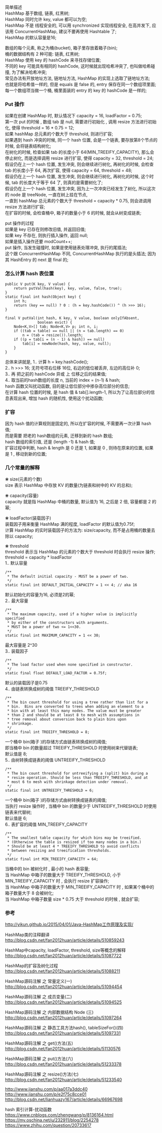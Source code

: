 简单描述  
HashMap 基于数组, 链表, 红黑树;  
HashMap 同时允许 key, value 都可以为空;  
HashMap 不是 线程安全的, 可以用 synchronized 实现线程安全, 在高并发下, 应该用 ConcurrentHashMap, 建议不要再使用 Hashtable 了;  
HashMap 的默认容量是16;  

数组的每个元素, 称之为桶(bucket), 箱子里存放着箱子(bin);  
桶的数据结构有 2 种可能: 链表, 红黑树;  
HashMap 使用 key 的 hashCode 来寻找存储位置;  
不同的 key 可能具有相同的 hashCode, 这时候就出现哈希冲突了, 也叫做哈希碰撞, 为了解决哈希冲突;   
常见办法有开放地址方法, 链地址方法, HashMap 的实现上选取了链地址方法;  
也就是将哈希值一样的, 但是 equals 是 false 的, entry 保存在同一个数组项里面;   
每一个数组项当做一个桶, 桶里面装的 entry 的 key 的 hashCode 是一样的;  
### Put 操作
如果在创建 HashMap 时, 默认情况下 capacity = 16, loadFactor = 0.75;  
第一次 put 的时候 , 数组 tab 是 null, 需要进行初始化 , 调用 resize 方法进行初始化, 使得 threshold = 16 * 0.75 = 12;  
如果 hashMap 总元素的个数大于 threshold, 则进行扩容;  
如果遇到 hash 冲突的时候, 同一个 hash 位置, 会是一个链表, 要存放第8个节点的时候, 会将链表结构树化;  
在树化的时候, 检查如果 tab 的长度小于 64(MIN_TREEIFY_CAPACITY), 那么会停止树化, 而是选择调用 resize 进行扩容, 使得 capacity = 32, threshold = 24;  
假设仍在上一个 hash 位置, 发生冲突, 则会继续进行树化, 再树化的时候, 会检查 tab 的长度小于 64, 再次扩容, 使得 capacity = 64, threshold = 48;   
假设仍在上一个 hash 位置, 发生冲突, 则会继续进行树化, 再树化的时候, 这个时候, tab 的长度大于等于 64 了, 则真的是需要树化了;  
假设仍在上一个 hash 位置, 发生冲突, 因为上一次冲突已经发生了树化, 所以这次的 node 是 treeNode, 一直在树上挂在节点,  
         一直到 hashMap 总元素的个数大于 threshold = capacity * 0.75, 则会进调用 resize 方法进行扩容;  
在扩容的时候, 会检查桶中, 箱子的数量小于 6 的时候,  就会从树变成链表;  

put 操作的过程  
如果是 key 已存在则修改旧值, 并返回旧值;  
如果 key 不存在, 则执行插入操作, 返回 null;   
如果是插入操作还要 modCount++;   
put 操作, 当发生碰撞时, 如果是使用链表处理冲突, 执行的尾插法;   
这个跟 ConcurrentHashMap 不同, ConcurrentHashMap 执行的是头插法; 因为其 HashEntry 的 next 是 final 的;   
### 怎么计算 hash 表位置  
```
public V put(K key, V value) {
    return putVal(hash(key), key, value, false, true);
}
static final int hash(Object key) {
    int h;
    return (key == null) ? 0 : (h = key.hashCode()) ^ (h >>> 16);
}

final V putVal(int hash, K key, V value, boolean onlyIfAbsent,
               boolean evict) {
    Node<K,V>[] tab; Node<K,V> p; int n, i;
    if ((tab = table) == null || (n = tab.length) == 0)
        n = (tab = resize()).length;
    if ((p = tab[i = (n - 1) & hash]) == null)
        tab[i] = newNode(hash, key, value, null);
    }
}        
```
总体来讲就是, 
1.. 计算 h = key.hashCode();  
2.. h >>> 16;  无符号项右位移 16位,  右边的低位被丢弃, 左边的高位补 0;  
3.. 再 把之前的 hashCode 异或 上 位移之后的结果值;  
4.. 取当前的hash数组的长度 n, 当前的 index = (n-1) & hash;  
hash 函数又叫扰动函数, 目的是让低位部分中掺杂高位部分的信息;  
在计算 hash 位置的时候, 是 hash 值 & tab[].length-1, 所以为了让高位部分的信息表现出来, 增加 hash 的随机性, 使用这个扰动函数;  

### 扩容   
因为 hash 值的计算规则是固定的, 所以在扩容的时候, 不需要再一次计算 hash 值;  
而是需要 把老的 hash数组的元素, 迁移到新的 hash 数组;  
hash 数组的索引值, 还是 (length -1) & hash 值;  
扩容过程中判断, hash & length 是 0 还是 1, 如果是 0 , 则待在原来的位置, 如果是 1 , 移动到新的位置;  

### 几个常量的解释  
❀ size(元素的个数)  
size 表示 HashMap 中存放 KV 的数量(为链表和树中的 KV 的总和);  

❀ capacity(容量)  
capacity 就是指 HashMap 中桶的数量, 默认值为 16, 之后是 2 倍, 容量都是 2 的幂;  

❀ loadFactor(装载因子)  
装载因子用来衡量 HashMap 满的程度, loadFactor 的默认值为0.75f;  
计算 HashMap 的实时装载因子的方法为: size/capacity, 而不是占用桶的数量去除以 capacity;  

❀ threshold  
threshold 表示当 HashMap 的元素的个数大于 threshold 时会执行 resize 操作;   
threshold = capacity * loadFactor  
1.. 默认容量  
```
/**
 * The default initial capacity - MUST be a power of two.
 */
static final int DEFAULT_INITIAL_CAPACITY = 1 << 4; // aka 16
```
默认初始化的容量为16, 必须是2的幂;  
2.. 最大容量  
```
/**
 * The maximum capacity, used if a higher value is implicitly specified
 * by either of the constructors with arguments.
 * MUST be a power of two <= 1<<30.
 */
static final int MAXIMUM_CAPACITY = 1 << 30;
```
最大容量是 2^30  
3.. 装载因子  
```
/**
 * The load factor used when none specified in constructor.
 */
static final float DEFAULT_LOAD_FACTOR = 0.75f;
```
默认的装载因子是0.75  
4.. 由链表转换成树的阈值 TREEIFY_THRESHOLD  
```
/**
 * The bin count threshold for using a tree rather than list for a
 * bin.  Bins are converted to trees when adding an element to a
 * bin with at least this many nodes. The value must be greater
 * than 2 and should be at least 8 to mesh with assumptions in
 * tree removal about conversion back to plain bins upon
 * shrinkage.
 */
static final int TREEIFY_THRESHOLD = 8;
```
一个桶中 bin(箱子 )的存储方式由链表转换成树的阈值;  
即当桶中 bin 的数量超过 TREEIFY_THRESHOLD 时使用树来代替链表;  
默认值是 8;  
5.. 由树转换成链表的阈值 UNTREEIFY_THRESHOLD   
```
/**
 * The bin count threshold for untreeifying a (split) bin during a
 * resize operation. Should be less than TREEIFY_THRESHOLD, and at
 * most 6 to mesh with shrinkage detection under removal.
 */
static final int UNTREEIFY_THRESHOLD = 6;
```
一个桶中 bin(箱子 )的存储方式由树转换成链表的阈值;    
当执行 resize 操作时 , 当桶中 bin 的数量少于 UNTREEIFY_THRESHOLD 时使用链表来代替树;    
默认值是 6;     
6.. 表扩容的阈值 MIN_TREEIFY_CAPACITY  
```
/**
 * The smallest table capacity for which bins may be treeified.
 * (Otherwise the table is resized if too many nodes in a bin.)
 * Should be at least 4 * TREEIFY_THRESHOLD to avoid conflicts
 * between resizing and treeification thresholds.
 */
static final int MIN_TREEIFY_CAPACITY = 64;
```
当桶中的 bin 被树化时 , 最小的 hash 表容量;  
当 HashMap 中箱子的数量大于 TREEIFY_THRESHOLD, 小于 MIN_TREEIFY_CAPACITY 时 , 会执行 resize 扩容操作;  
当 HashMap 中箱子的数量大于 MIN_TREEIFY_CAPACITY 时 ,  如果某个桶中的箱子数量大于 8 会被树化;  
当 HashMap 中箱子数量 size  * 0.75 大于 threshold 的时候 , 就会扩容;  

### 参考  
http://yikun.github.io/2015/04/01/Java-HashMap工作原理及实现/  

HashMap类的注释翻译  
http://blog.csdn.net/fan2012huan/article/details/510859243  

HashMap中capacity, loadFactor, threshold, size等概念的解释  
http://blog.csdn.net/fan2012huan/article/details/51087722  

HashMap的扩容及树化过程  
http://blog.csdn.net/fan2012huan/article/details/51088211  

HashMap源码注解 之 常量定义(一)  
http://blog.csdn.net/fan2012huan/article/details/51094454  

HashMap源码注解 之 成员变量(二)  
http://blog.csdn.net/fan2012huan/article/details/51094525  

HashMap源码注解 之 内部数据结构 Node (三)  
http://blog.csdn.net/fan2012huan/article/details/51097264  

HashMap源码注解 之 静态工具方法hash(), tableSizeFor()(四)  
http://blog.csdn.net/fan2012huan/article/details/51097331  

HashMap源码注解 之 get()方法(五)  
http://blog.csdn.net/fan2012huan/article/details/51130576  

HashMap源码注解 之 put()方法(六)  
http://blog.csdn.net/fan2012huan/article/details/51233378  

HashMap源码注解 之 resize()方法(七)  
http://blog.csdn.net/fan2012huan/article/details/51233540  

http://www.jianshu.com/p/aa017a3ddc40  
http://www.jianshu.com/p/e2f75c8cce01  
http://blog.csdn.net/lianhuazy167/article/details/66967698  

hash 索引计算-扰动函数  
https://www.cnblogs.com/zhengwang/p/8136164.html  
https://my.oschina.net/u/232911/blog/2254278  
https://www.zhihu.com/question/20733617  

